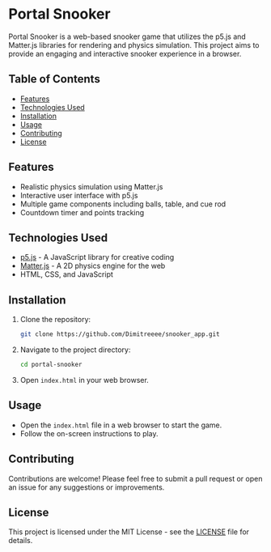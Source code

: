 # Portal Snooker

Portal Snooker is a web-based snooker game that utilizes the p5.js and Matter.js libraries for rendering and physics simulation. This project aims to provide an engaging and interactive snooker experience in a browser.

## Table of Contents

- [Features](#features)
- [Technologies Used](#technologies-used)
- [Installation](#installation)
- [Usage](#usage)
- [Contributing](#contributing)
- [License](#license)

## Features

- Realistic physics simulation using Matter.js
- Interactive user interface with p5.js
- Multiple game components including balls, table, and cue rod
- Countdown timer and points tracking

## Technologies Used

- [p5.js](https://p5js.org/) - A JavaScript library for creative coding
- [Matter.js](https://brm.io/matter-js/) - A 2D physics engine for the web
- HTML, CSS, and JavaScript

## Installation

1. Clone the repository:
   ```bash
   git clone https://github.com/Dimitreeee/snooker_app.git
   ```
2. Navigate to the project directory:
   ```bash
   cd portal-snooker
   ```
3. Open `index.html` in your web browser.

## Usage

- Open the `index.html` file in a web browser to start the game.
- Follow the on-screen instructions to play.

## Contributing

Contributions are welcome! Please feel free to submit a pull request or open an issue for any suggestions or improvements.

## License

This project is licensed under the MIT License - see the [LICENSE](LICENSE) file for details.

